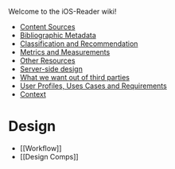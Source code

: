Welcome to the iOS-Reader wiki!

* [Content Sources](https://github.com/NYPL/iOS-Reader/wiki/ContentSources)
* [Bibliographic Metadata](https://github.com/NYPL/iOS-Reader/wiki/BibliographicMetadata)
* [Classification and Recommendation](https://github.com/NYPL/iOS-Reader/wiki/ClassificationAndRecommendation)
* [Metrics and Measurements](https://github.com/NYPL/iOS-Reader/wiki/MetricsAndMeasurements)
* [Other Resources](https://github.com/NYPL/iOS-Reader/wiki/Resources)
* [Server-side design](https://github.com/NYPL/iOS-Reader/wiki/ServerSideDesign)
* [What we want out of third parties](https://github.com/NYPL/iOS-Reader/wiki/ThirdPartyTODO)
* [User Profiles, Uses Cases and Requirements](https://github.com/NYPL/iOS-Reader/wiki/User-Profiles,-cases-and-requirements)
* [Context](https://github.com/NYPL/iOS-Reader/wiki/Context)

# Design
* [[Workflow]]
* [[Design Comps]]
